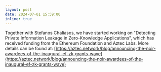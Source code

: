 ```yaml
---
layout: post
date: 2024-07-01 15:59:00
inline: true
---
```


Together with Stefanos Chaliasos,
we have started working on "Detecting Private Information Leakage in Zero-Knowledge Applications",
which has received funding from the Ethereum Foundation and Aztec Labs.
More details can be found at: [https://aztec.network/blog/announcing-the-noir-awardees-of-the-inaugural-ef-zk-grants-wave](https://aztec.network/blog/announcing-the-noir-awardees-of-the-inaugural-ef-zk-grants-wave)
